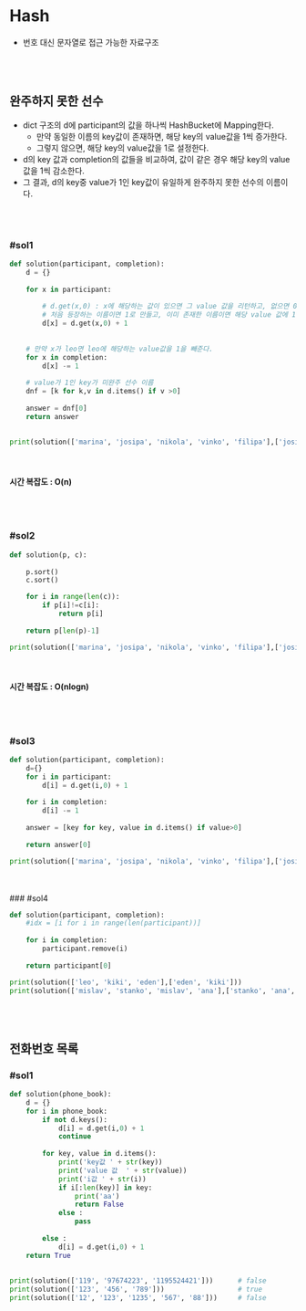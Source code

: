 # Hash

- 번호 대신 문자열로 접근 가능한 자료구조 

<br>

<br>

## 완주하지 못한 선수 

- dict 구조의 d에 participant의 값을 하나씩 HashBucket에 Mapping한다.
  - 만약 동일한 이름의 key값이 존재하면, 해당 key의 value값을 1씩 증가한다.
  - 그렇지 않으면, 해당 key의 value값을 1로 설정한다.
- d의 key 값과 completion의 값들을 비교하여, 값이 같은 경우 해당 key의 value값을 1씩 감소한다.
- 그 결과, d의 key중 value가 1인 key값이 유일하게 완주하지 못한 선수의 이름이다.

<br>

<br>

### #sol1 

```python
def solution(participant, completion):
    d = {}
    
    for x in participant:
        
        # d.get(x,0) : x에 해당하는 값이 있으면 그 value 값을 리턴하고, 없으면 0을 리턴
        # 처음 등장하는 이름이면 1로 만들고, 이미 존재한 이름이면 해당 value 값에 1을 더한다.
        d[x] = d.get(x,0) + 1
        
        
    # 만약 x가 leo면 leo에 해당하는 value값을 1을 빼준다.
    for x in completion:
        d[x] -= 1
    
    # value가 1인 key가 미완주 선수 이름 
    dnf = [k for k,v in d.items() if v >0]
    
    answer = dnf[0]
    return answer
    
    
print(solution(['marina', 'josipa', 'nikola', 'vinko', 'filipa'],['josipa', 'filipa', 'marina', 'nikola']))		# vinko
```

<br>

#### 시간 복잡도 : O(n)

<br>

<br>

### #sol2

```python
def solution(p, c):
    
    p.sort()
    c.sort()

    for i in range(len(c)):
        if p[i]!=c[i]:
            return p[i]
        
    return p[len(p)-1]

print(solution(['marina', 'josipa', 'nikola', 'vinko', 'filipa'],['josipa', 'filipa', 'marina', 'nikola']))		# vinko
```

<br>

#### 시간 복잡도 : O(nlogn)

<br>

<br>

### #sol3

```python
def solution(participant, completion):
    d={}
    for i in participant:
        d[i] = d.get(i,0) + 1 
        
    for i in completion:
        d[i] -= 1
    
    answer = [key for key, value in d.items() if value>0]
    
    return answer[0]

print(solution(['marina', 'josipa', 'nikola', 'vinko', 'filipa'],['josipa', 'filipa', 'marina', 'nikola']))		# vinko
```

<br>

<br>
### #sol4

```python
def solution(participant, completion):
    #idx = [i for i in range(len(participant))]
    
    for i in completion:
        participant.remove(i)
    
    return participant[0]

print(solution(['leo', 'kiki', 'eden'],['eden', 'kiki']))                             # leo
print(solution(['mislav', 'stanko', 'mislav', 'ana'],['stanko', 'ana', 'mislav']))		# mislav
```

<br>

<br>

## 전화번호 목록

### #sol1

```python
def solution(phone_book):
    d = {}
    for i in phone_book:
        if not d.keys():
            d[i] = d.get(i,0) + 1
            continue
            
        for key, value in d.items():
            print('key값 ' + str(key))
            print('value 값  ' + str(value))
            print('i값 ' + str(i))
            if i[:len(key)] in key:
                print('aa')
                return False
            else :
                pass
        
        else :
            d[i] = d.get(i,0) + 1    
    return True
    
    
print(solution(['119', '97674223', '1195524421']))		# false
print(solution(['123', '456', '789']))					# true
print(solution(['12', '123', '1235', '567', '88']))		# false
```

<br>

<br>
